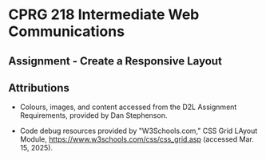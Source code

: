 # CPRG 218 Intermediate Web Communications
## Assignment - Create a Responsive Layout

## Attributions

- Colours, images, and content accessed from the D2L Assignment Requirements, provided by Dan Stephenson.

- Code debug resources provided by "W3Schools.com," CSS Grid LAyout Module, https://www.w3schools.com/css/css_grid.asp (accessed Mar. 15, 2025).

